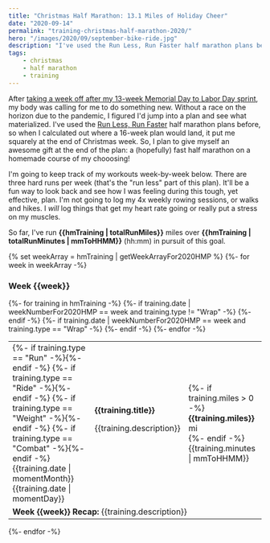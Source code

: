 ```yaml
---
title: "Christmas Half Marathon: 13.1 Miles of Holiday Cheer"
date: "2020-09-14"
permalink: "training-christmas-half-marathon-2020/"
hero: "/images/2020/09/september-bike-ride.jpg"
description: "I've used the Run Less, Run Faster half marathon plans before, so when I calculated out where a 16-week plan would land, it put me squarely at the end of Christmas week."
tags:
    - christmas
    - half marathon
    - training
---
```


After [taking a week off after my 13-week Memorial Day to Labor Day sprint](/we-interrupt-your-normally-scheduled-programming/), my body was calling for me to do something new. Without a race on the horizon due to the pandemic, I figured I'd jump into a plan and see what materialized. I've used the [Run Less, Run Faster](https://www.amazon.com/Runners-World-Less-Faster-Revolutionary/dp/159486649X) half marathon plans before, so when I calculated out where a 16-week plan would land, it put me squarely at the end of Christmas week. So, I plan to give myself an awesome gift at the end of the plan: a (hopefully) fast half marathon on a homemade course of my chooosing!

I'm going to keep track of my workouts week-by-week below. There are three hard runs per week (that's the "run less" part of this plan). It'll be a fun way to look back and see how I was feeling during this tough, yet effective, plan. I'm not going to log my 4x weekly rowing sessions, or walks and hikes. I _will_ log things that get my heart rate going or really put a stress on my muscles.

So far, I've run <b>{{hmTraining | totalRunMiles}}</b> miles over <b>{{hmTraining | totalRunMinutes | mmToHHMM}}</b> (hh:mm) in pursuit of this goal.

{% set weekArray = hmTraining | getWeekArrayFor2020HMP %}
{%- for week in weekArray -%}

<h3>Week {{week}}</h3>
<table class="trainingTable">
{%- for training in hmTraining -%}
    {%- if training.date | weekNumberFor2020HMP == week and training.type != "Wrap" -%}
    <tr class="workout{{training.type}}">
      <td>
        <div class="trainingTypeIcon trainingTypeIcon{{training.type}}" title="{{training.type}}">
            {%- if training.type == "Run" -%}<i class="fas fa-running"></i>{%- endif -%}
            {%- if training.type == "Ride" -%}<i class="fas fa-biking"></i>{%- endif -%}
            {%- if training.type == "Weight" -%}<i class="fas fa-dumbbell"></i>{%- endif -%}
            {%- if training.type == "Combat" -%}<i class="fas fa-fist-raised"></i>{%- endif -%}
        </div>
        <div class="trainingDate">
            <div class="mon">{{training.date | momentMonth}}</div>
            <div class="day">{{training.date | momentDay}}</div>
        </div>
      </td>
      <td>
        <b>{{training.title}}</b>
        <p>{{training.description}}</p>
      </td>
      <td class="metrics">
        {%- if training.miles > 0 -%}<b>{{training.miles}}</b> mi<br />{%- endif -%}
        <i class="far fa-clock"></i> {{training.minutes | mmToHHMM}}
        <a href="https://www.strava.com/activities/{{ training.strava }}/overview" target=_blank title="View on Strava"><i class="fas fa-external-link-alt"></i></a>
      </td>
    </tr>
    {%- endif -%}
    {%- if training.date | weekNumberFor2020HMP == week and training.type == "Wrap" -%}
    <tr class="workoutWrap">
      <td colspan="3">
        <b>Week {{week}} Recap:</b> {{training.description}}
      </td>
    </tr>
    {%- endif -%}
{%- endfor -%}
</table>
{%- endfor -%}